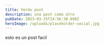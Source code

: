 ```yaml
---
title: Verdu post
description: una post como otro
pubDate: 2023-03-15T14:56:38.696Z
heroImage: /uploads/placeholder-social.jpg
---
```

e﻿sto es un post facil